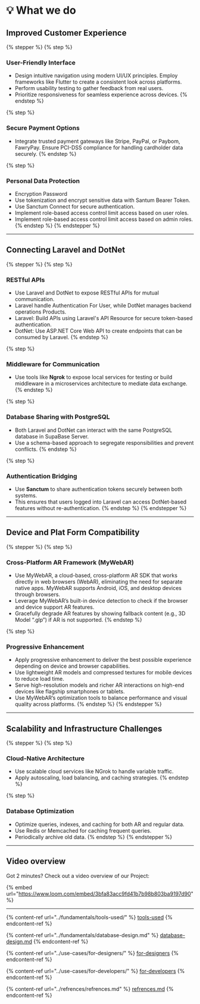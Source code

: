 # 💡 What we do

## Improved Customer Experience

{% stepper %}
{% step %}
### **User-Friendly Interface**

* Design intuitive navigation using modern UI/UX principles. Employ frameworks like Flutter to create a consistent look across platforms.
* Perform usability testing to gather feedback from real users.
* Prioritize responsiveness for seamless experience across devices.
{% endstep %}

{% step %}
### S**ecure Payment Options**

* Integrate trusted payment gateways like Stripe, PayPal, or Paybom, FawryPay. Ensure PCI-DSS compliance for handling cardholder data securely.
{% endstep %}

{% step %}
### Personal Data Protection

* Encryption Password
* Use tokenization and encrypt sensitive data with Santum Bearer Token.
* Use Sanctum Connect for secure authentication.
* Implement role-based access control limit access based on user roles.
* Implement role-based access control limit access based on admin roles.
{% endstep %}
{% endstepper %}

***

## Connecting Laravel and DotNet

{% stepper %}
{% step %}
### **RESTful APIs**

* Use Laravel and DotNet to expose RESTful APIs for mutual communication.
* Laravel handle Authentication For User, while DotNet manages backend operations Products.
* Laravel: Build APIs using Laravel's API Resource for secure token-based authentication.
* DotNet: Use ASP.NET Core Web API to create endpoints that can be consumed by Laravel.
{% endstep %}

{% step %}
### Mi**ddleware for Communication**

* Use tools like **Ngrok** to expose local services for testing or build middleware in a microservices architecture to mediate data exchange.
{% endstep %}

{% step %}
### D**atabase Sharing with PostgreSQL**

* Both Laravel and DotNet can interact with the same PostgreSQL database in SupaBase Server.
* Use a schema-based approach to segregate responsibilities and prevent conflicts.
{% endstep %}

{% step %}
### A**uthentication Bridging**

* Use **Sanctum** to share authentication tokens securely between both systems.
* This ensures that users logged into Laravel can access DotNet-based features without re-authentication.
{% endstep %}
{% endstepper %}

***

## Device and Plat  Form Compatibility

{% stepper %}
{% step %}
### Cross-Platform AR Framework (MyWebAR)

* Use MyWebAR, a cloud-based, cross-platform AR SDK that works directly in web browsers (WebAR), eliminating the need for separate native apps. MyWebAR supports Android, iOS, and desktop devices through browsers.
* Leverage MyWebAR’s built-in device detection to check if the browser and device support AR features.
* Gracefully degrade AR features by showing fallback content (e.g., 3D Model “.glp”) if AR is not supported.
{% endstep %}

{% step %}
### Progressive Enhancement

* Apply progressive enhancement to deliver the best possible experience depending on device and browser capabilities.
* Use lightweight AR models and compressed textures for mobile devices to reduce load time.
* Serve high-resolution models and richer AR interactions on high-end devices like flagship smartphones or tablets.
* Use MyWebAR’s optimization tools to balance performance and visual quality across platforms.
{% endstep %}
{% endstepper %}

***

## Scalability and Infrastructure Challenges

{% stepper %}
{% step %}
### Cloud-Native Architecture

* Use scalable cloud services like NGrok to handle variable traffic.
* Apply autoscaling, load balancing, and caching strategies.
{% endstep %}

{% step %}
### Database Optimization

* Optimize queries, indexes, and caching for both AR and regular data.
* Use Redis or Memcached for caching frequent queries.
* Periodically archive old data.
{% endstep %}
{% endstepper %}

***

## Video overview

Got 2 minutes? Check out a video overview of our Project:

{% embed url="https://www.loom.com/embed/3bfa83acc9fd41b7b98b803ba9197d90" %}

***

{% content-ref url="../fundamentals/tools-used/" %}
[tools-used](../fundamentals/tools-used/)
{% endcontent-ref %}

{% content-ref url="../fundamentals/database-design.md" %}
[database-design.md](../fundamentals/database-design.md)
{% endcontent-ref %}

{% content-ref url="../use-cases/for-designers/" %}
[for-designers](../use-cases/for-designers/)
{% endcontent-ref %}

{% content-ref url="../use-cases/for-developers/" %}
[for-developers](../use-cases/for-developers/)
{% endcontent-ref %}

{% content-ref url="../refrences/refrences.md" %}
[refrences.md](../refrences/refrences.md)
{% endcontent-ref %}
